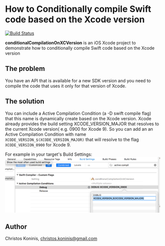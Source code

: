 # How to Conditionally compile Swift code based on the Xcode version

[![Build Status](https://travis-ci.org/csknns/conditionalCompilationOnXCVersion.svg?branch=master)](https://travis-ci.org/csknns/conditionalCompilationOnXCVersion)

**conditionalCompilationOnXCVersion** is an iOS Xcode project to demonstrate how to conditionally compile Swift code based on the Xcode version

## The problem

You have an API that is available for a new SDK version and you need to compile the code that uses it only for that version of Xcode.

## The solution

You can include a Active Compilation Condition (a -D swift compile flag) that this name is dynamically create based on the Xcode version. Xcode already provides the  build setting XCODE_VERSION_MAJOR that resolves to the current Xcode version( e.g. 0900 for Xcode 9).
So you can add an an Active Compilation Condition with name ```XCODE_VERSION_$(XCODE_VERSION_MAJOR)``` that will resolve to the flag ```XCODE_VERSION_0900``` for Xcode 9.

For example in your target's Build Settings: 
![](Documentation/xcode_build_settings.png)



## Author

Christos Koninis, christos.koninis@gmail.com
